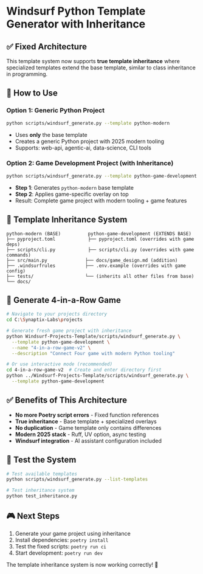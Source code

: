 # Windsurf Python Template Generator with Inheritance

## ✅ Fixed Architecture

This template system now supports **true template inheritance** where specialized templates extend the base template, similar to class inheritance in programming.

## 🎯 How to Use

### Option 1: Generic Python Project
```bash
python scripts/windsurf_generate.py --template python-modern
```
- Uses **only** the base template
- Creates a generic Python project with 2025 modern tooling
- Supports: web-api, agentic-ai, data-science, CLI tools

### Option 2: Game Development Project (with Inheritance)
```bash
python scripts/windsurf_generate.py --template python-game-development
```
- **Step 1**: Generates `python-modern` base template
- **Step 2**: Applies game-specific overlay on top
- Result: Complete game project with modern tooling + game features

## 🔧 Template Inheritance System

```
python-modern (BASE)          python-game-development (EXTENDS BASE)
├── pyproject.toml            ├── pyproject.toml (overrides with game deps)
├── scripts/cli.py            ├── scripts/cli.py (overrides with game commands)  
├── src/main.py              ├── docs/game_design.md (addition)
├── .windsurfrules           ├── .env.example (overrides with game config)
├── tests/                   └── (inherits all other files from base)
└── docs/
```

## 🚀 Generate 4-in-a-Row Game

```bash
# Navigate to your projects directory
cd C:\Synaptix-Labs\projects

# Generate fresh game project with inheritance
python Windsurf-Projects-Template/scripts/windsurf_generate.py \
  --template python-game-development \
  --name "4-in-a-row-game-v2" \
  --description "Connect Four game with modern Python tooling"

# Or use interactive mode (recommended)
cd 4-in-a-row-game-v2  # Create and enter directory first
python ../Windsurf-Projects-Template/scripts/windsurf_generate.py \
  --template python-game-development
```

## ✅ Benefits of This Architecture

- **No more Poetry script errors** - Fixed function references
- **True inheritance** - Base template + specialized overlays
- **No duplication** - Game template only contains differences
- **Modern 2025 stack** - Ruff, UV option, async testing
- **Windsurf integration** - AI assistant configuration included

## 🧪 Test the System

```bash
# Test available templates
python scripts/windsurf_generate.py --list-templates

# Test inheritance system
python test_inheritance.py
```

## 🎮 Next Steps

1. Generate your game project using inheritance
2. Install dependencies: `poetry install`
3. Test the fixed scripts: `poetry run ci`
4. Start development: `poetry run dev`

The template inheritance system is now working correctly! 🎉
